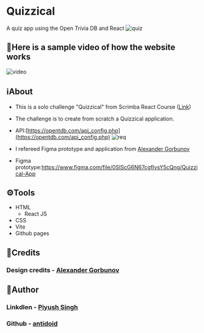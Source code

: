# Quizzical
A quiz app using the Open Trivia DB and React
![quiz](https://github.com/antidoid/quizzical/assets/65072631/3c147418-36e4-4078-8c07-686882212aff)

## 🎦Here is a sample video of how the website works
![video](https://github.com/antidoid/quizzical/assets/65072631/a199cd07-1ce4-435f-84bf-9c7f08318712)


## ℹ️About
* This is a solo challenge "Quizzical" from Scrimba React Course ([Link](https://scrimba.com/learn/learnreact/react-section-4-solo-project-co24f49bea8aace7c174082c8))
* The challenge is to create from scratch a Quizzical application.
* API:[https://opentdb.com/api_config.php](https://opentdb.com/api_config.php)
  ![req](https://github.com/antidoid/quizzical/assets/65072631/81bbfc6d-7a21-41e5-b2df-d98129127866)

* I refereed Figma prototype and application from [Alexander Gorbunov](https://github.com/arlagonix)
* Figma prototype:https://www.figma.com/file/0SIScG6N67cgfIvsY5cQng/Quizzical-App



## ⚙️Tools
* HTML
  - React JS
* CSS
* Vite
* Github pages     
## 👤Credits
### Design credits - [Alexander Gorbunov](https://github.com/arlagonix)

## 👤Author
### Linkdlen - [Piyush Singh](https://www.linkedin.com/in/piyush-singh-829550227/)
### Github - [antidoid](https://github.com/antidoid)



